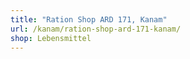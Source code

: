 ```yaml
---
title: "Ration Shop ARD 171, Kanam"
url: /kanam/ration-shop-ard-171-kanam/
shop: Lebensmittel
---
```

